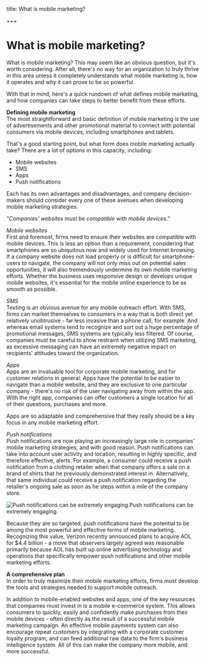 title: What is mobile marketing?

+++


# What is mobile marketing?

What is mobile marketing? This may seem like an obvious question, but it's worth considering. After all, there's no way for an organization to truly thrive in this area unless it completely understands what mobile marketing is, how it operates and why it can prove to be so powerful. 

With that in mind, here's a quick rundown of what defines mobile marketing, and how companies can take steps to better benefit from these efforts.

**Defining mobile marketing**  
The most straightforward and basic definition of mobile marketing is the use of advertisements and other promotional material to connect with potential consumers via mobile devices, including smartphones and tablets. 

That's a good starting point, but what form does mobile marketing actually take? There are a lot of options in this capacity, including:

  * Mobile websites
  * SMS
  * Apps
  * Push notifications

Each has its own advantages and disadvantages, and company decision-makers should consider every one of these avenues when developing mobile marketing strategies. 

_"Companies' websites must be compatible with mobile devices."_

_Mobile websites_  
First and foremost, firms need to ensure their websites are compatible with mobile devices. This is less an option than a requirement, considering that smartphones are so ubiquitous now and widely used for Internet browsing. If a company website does not load properly or is difficult for smartphone-users to navigate, the company will not only miss out on potential sales opportunities, it will also tremendously undermine its own mobile marketing efforts. Whether the business uses responsive design or develops unique mobile websites, it's essential for the mobile online experience to be as smooth as possible.

_SMS_  
Texting is an obvious avenue for any mobile outreach effort. With SMS, firms can market themselves to consumers in a way that is both direct yet relatively unobtrusive - far less invasive than a phone call, for example. And whereas email systems tend to recognize and sort out a huge percentage of promotional messages, SMS systems are typically less filtered. Of course, companies must be careful to show restraint when utilizing SMS marketing, as excessive messaging can have an extremely negative impact on recipients' attitudes toward the organization.

_Apps_  
Apps are an invaluable tool for corporate mobile marketing, and for customer relations in general. Apps have the potential to be easier to navigate than a mobile website, and they are exclusive to one particular company - there's no risk of the user navigating away from within the app. With the right app, companies can offer customers a single location for all of their questions, purchases and more. 

Apps are so adaptable and comprehensive that they really should be a key focus in any mobile marketing effort. 

_Push notifications_  
Push notifications are now playing an increasingly large role in companies' mobile marketing strategies, and with good reason. Push notifications can take into account user activity and location, resulting in highly specific, and therefore effective, alerts. For example, a consumer could receive a push notification from a clothing retailer when that company offers a sale on a brand of shirts that he previously demonstrated interest in. Alternatively, that same individual could receive a push notification regarding the retailer's ongoing sale as soon as he steps within a mile of the company store.

![Push notifications can be extremely engaging.](http://pictures.brafton.com/x_0_0_0_14091293_800.jpg)Push notifications can be extremely engaging.

Because they are so targeted, push notifications have the potential to be among the most powerful and effective forms of mobile marketing. Recognizing this value, Verizon recently announced plans to acquire AOL for $4.4 billion - a move that observers largely agreed was reasonable primarily because AOL has built up online advertising technology and operations that specifically empower push notifications and other mobile marketing efforts. 

**A comprehensive plan**  
In order to truly maximize their mobile marketing efforts, firms must develop the tools and strategies needed to support mobile outreach. 

In addition to mobile-enabled websites and apps, one of the key resources that companies must invest in is a mobile e-commerce system. This allows consumers to quickly, easily and confidently make purchases from their mobile devices - often directly as the result of a successful mobile marketing campaign. An effective mobile payments system can also encourage repeat customers by integrating with a corporate customer loyalty program, and can feed additional raw data to the firm's business intelligence system. All of this can make the company more mobile, and more successful.
